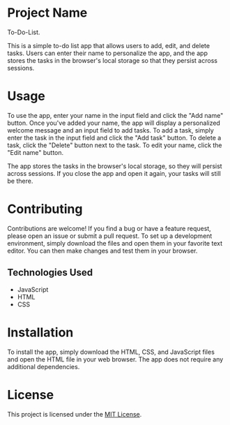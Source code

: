 # Project Name
To-Do-List.

This is a simple to-do list app that allows users to add, edit, and delete tasks. Users can enter their name to personalize the app, and the app stores the tasks in the browser's local storage so that they persist across sessions.
# Usage
To use the app, enter your name in the input field and click the "Add name" button. Once you've added your name, the app will display a personalized welcome message and an input field to add tasks. To add a task, simply enter the task in the input field and click the "Add task" button. To delete a task, click the "Delete" button next to the task. To edit your name, click the "Edit name" button.

The app stores the tasks in the browser's local storage, so they will persist across sessions. If you close the app and open it again, your tasks will still be there.


# Contributing
Contributions are welcome! If you find a bug or have a feature request, please open an issue or submit a pull request. To set up a development environment, simply download the files and open them in your favorite text editor. You can then make changes and test them in your browser.

## Technologies Used

- JavaScript
- HTML
- CSS
# Installation
To install the app, simply download the HTML, CSS, and JavaScript files and open the HTML file in your web browser. The app does not require any additional dependencies.

# License
This project is licensed under the [MIT License](LICENSE).
